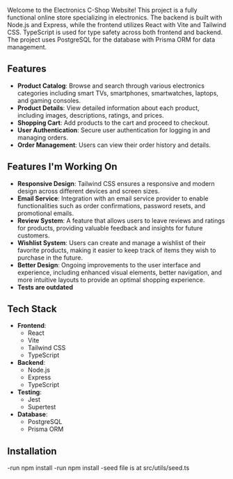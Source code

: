 Welcome to the Electronics C-Shop Website! This project is a fully functional online store specializing in electronics. The backend is built with Node.js and Express, while the frontend utilizes React with Vite and Tailwind CSS. TypeScript is used for type safety across both frontend and backend. The project uses PostgreSQL for the database with Prisma ORM for data management.

## Features
- **Product Catalog**: Browse and search through various electronics categories including smart TVs, smartphones, smartwatches, laptops, and gaming consoles.
- **Product Details**: View detailed information about each product, including images, descriptions, ratings, and prices.
- **Shopping Cart**: Add products to the cart and proceed to checkout.
- **User Authentication**: Secure user authentication for logging in and managing orders.
- **Order Management**: Users can view their order history and details.

  
## Features I'm Working On
- **Responsive Design**: Tailwind CSS ensures a responsive and modern design across different devices and screen sizes.
- **Email Service**: Integration with an email service provider to enable functionalities such as order confirmations, password resets, and promotional emails.
- **Review System**: A feature that allows users to leave reviews and ratings for products, providing valuable feedback and insights for future customers.
- **Wishlist System**: Users can create and manage a wishlist of their favorite products, making it easier to keep track of items they wish to purchase in the future.
- **Better Design**: Ongoing improvements to the user interface and experience, including enhanced visual elements, better navigation, and more intuitive layouts to provide an optimal shopping experience.
- **Tests are outdated**
  
## Tech Stack
- **Frontend**:
  - React
  - Vite
  - Tailwind CSS
  - TypeScript
- **Backend**:
  - Node.js
  - Express
  - TypeScript
- **Testing**:
  - Jest
  - Supertest
- **Database**:
  - PostgreSQL
  - Prisma ORM
## Installation
  -run npm install
  -run npm install
  -seed file is at src/utils/seed.ts


